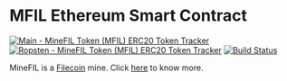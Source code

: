 # MFIL Ethereum Smart Contract

[![Main - MineFIL Token (MFIL) ERC20 Token Tracker](https://img.shields.io/badge/MFIL-Main-%2349C1C9.svg)](https://etherscan.io/token/0x5b2654150a35251991091a7ec5f260c751c68129 "Main - MineFIL Token (MFIL) ERC20 Token Tracker") [![Ropsten - MineFIL Token (MFIL) ERC20 Token Tracker](https://img.shields.io/badge/MFIL-Ropsten-%2349C1C9.svg)](https://ropsten.etherscan.io/token/0x1564a92a0870af0ebf1f015f5fd223abaa3505ca "Ropsten - MineFIL Token (MFIL) ERC20 Token Tracker") [![Build Status](https://travis-ci.org/MineFIL/mfil-erc20-smart-contract.svg?style=flat-square?branch=master)](https://travis-ci.org/MineFIL/mfil-erc20-smart-contract)

MineFIL is a [Filecoin](https://filecoin.io "https://filecoin.io") mine. Click [here](http://minefil.club "MineFIL Club") to know more.
